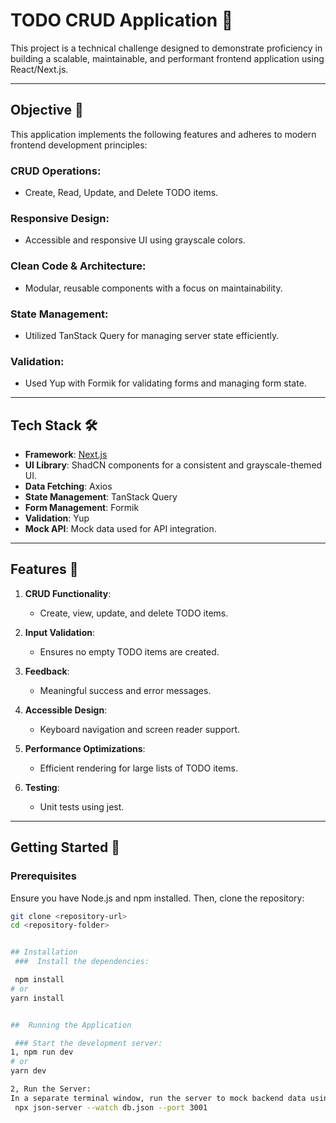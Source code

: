 # TODO CRUD Application 🚀

This project is a technical challenge designed to demonstrate proficiency in building a scalable, maintainable, and performant frontend application using React/Next.js.

---

## Objective 🎯

This application implements the following features and adheres to modern frontend development principles:

### CRUD Operations:
- Create, Read, Update, and Delete TODO items.

### Responsive Design:
- Accessible and responsive UI using grayscale colors.

### Clean Code & Architecture:
- Modular, reusable components with a focus on maintainability.

### State Management:
- Utilized TanStack Query for managing server state efficiently.

### Validation:
- Used Yup with Formik for validating forms and managing form state.

---

## Tech Stack 🛠️

- **Framework**: [Next.js](https://nextjs.org)  
- **UI Library**: ShadCN components for a consistent and grayscale-themed UI.  
- **Data Fetching**: Axios  
- **State Management**: TanStack Query  
- **Form Management**: Formik  
- **Validation**: Yup  
- **Mock API**: Mock data used for API integration.  

---

## Features 🌟

1. **CRUD Functionality**:
   - Create, view, update, and delete TODO items.

2. **Input Validation**:
   - Ensures no empty TODO items are created.

3. **Feedback**:
   - Meaningful success and error messages.

4. **Accessible Design**:
   - Keyboard navigation and screen reader support.

5. **Performance Optimizations**:
   - Efficient rendering for large lists of TODO items.

6. **Testing**:
   - Unit tests using jest.
---

## Getting Started 🚀

### Prerequisites

Ensure you have Node.js and npm installed. Then, clone the repository:

```bash
git clone <repository-url>
cd <repository-folder>


## Installation
 ###  Install the dependencies:

 npm install
# or
yarn install


##  Running the Application

 ### Start the development server:
1, npm run dev
# or
yarn dev

2, Run the Server:
In a separate terminal window, run the server to mock backend data using JSON Server:
 npx json-server --watch db.json --port 3001




